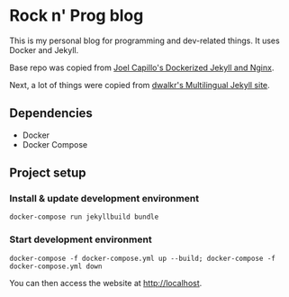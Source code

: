 # Rock n' Prog blog

This is my personal blog for programming and dev-related things. It uses Docker and Jekyll.

Base repo was copied from [Joel Capillo's Dockerized Jekyll and Nginx](https://github.com/hunyoboy/dockerized-jekyll-nginx).

Next, a lot of things were copied from [dwalkr's Multilingual Jekyll site](https://github.com/dwalkr/jekyll-multilingual).

## Dependencies

 - Docker
 - Docker Compose

## Project setup

### Install & update development environment

```shell
docker-compose run jekyllbuild bundle
```

### Start development environment

```shell
docker-compose -f docker-compose.yml up --build; docker-compose -f docker-compose.yml down
```

You can then access the website at [http://localhost](http://localhost).
